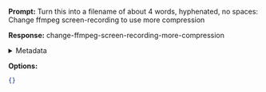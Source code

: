 **Prompt:**
Turn this into a filename of about 4 words, hyphenated, no spaces: Change ffmpeg screen-recording to use more compression

**Response:**
change-ffmpeg-screen-recording-more-compression

<details><summary>Metadata</summary>

- Duration: 844 ms
- Datetime: 2023-07-13T10:51:18.195687
- Model: gpt-3.5-turbo-0613

</details>

**Options:**
```json
{}
```

